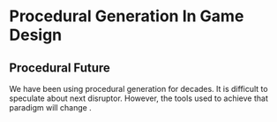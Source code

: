 # Procedural Generation In Game Design

## Procedural Future

We have been using procedural generation for decades. It is difficult to speculate about next disruptor. However, the tools used to achieve that paradigm will change .

